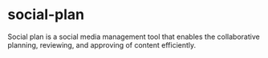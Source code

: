 # social-plan
Social plan is a social media management tool that enables the collaborative planning, reviewing, and approving of content efficiently.
